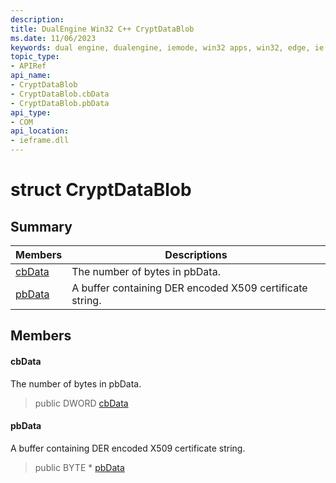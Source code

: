 ```yaml
---
description: 
title: DualEngine Win32 C++ CryptDataBlob
ms.date: 11/06/2023
keywords: dual engine, dualengine, iemode, win32 apps, win32, edge, ie mode, edge html, CryptDataBlob
topic_type: 
- APIRef
api_name:
- CryptDataBlob
- CryptDataBlob.cbData
- CryptDataBlob.pbData
api_type:
- COM
api_location:
- ieframe.dll
---
```


# struct CryptDataBlob

## Summary

 Members                        | Descriptions
--------------------------------|---------------------------------------------
[cbData](#cbdata) | The number of bytes in pbData.
[pbData](#pbdata) | A buffer containing DER encoded X509 certificate string.

## Members

#### cbData

The number of bytes in pbData.

> public DWORD [cbData](#cbdata)

#### pbData

A buffer containing DER encoded X509 certificate string.

> public BYTE * [pbData](#pbdata)

